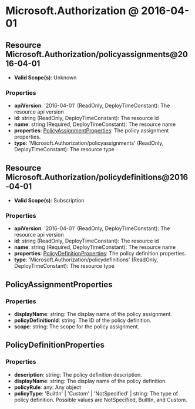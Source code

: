 # Microsoft.Authorization @ 2016-04-01

## Resource Microsoft.Authorization/policyassignments@2016-04-01
* **Valid Scope(s)**: Unknown
### Properties
* **apiVersion**: '2016-04-01' (ReadOnly, DeployTimeConstant): The resource api version
* **id**: string (ReadOnly, DeployTimeConstant): The resource id
* **name**: string (Required, DeployTimeConstant): The resource name
* **properties**: [PolicyAssignmentProperties](#policyassignmentproperties): The policy assignment properties.
* **type**: 'Microsoft.Authorization/policyassignments' (ReadOnly, DeployTimeConstant): The resource type

## Resource Microsoft.Authorization/policydefinitions@2016-04-01
* **Valid Scope(s)**: Subscription
### Properties
* **apiVersion**: '2016-04-01' (ReadOnly, DeployTimeConstant): The resource api version
* **id**: string (ReadOnly, DeployTimeConstant): The resource id
* **name**: string (Required, DeployTimeConstant): The resource name
* **properties**: [PolicyDefinitionProperties](#policydefinitionproperties): The policy definition properties.
* **type**: 'Microsoft.Authorization/policydefinitions' (ReadOnly, DeployTimeConstant): The resource type

## PolicyAssignmentProperties
### Properties
* **displayName**: string: The display name of the policy assignment.
* **policyDefinitionId**: string: The ID of the policy definition.
* **scope**: string: The scope for the policy assignment.

## PolicyDefinitionProperties
### Properties
* **description**: string: The policy definition description.
* **displayName**: string: The display name of the policy definition.
* **policyRule**: any: Any object
* **policyType**: 'BuiltIn' | 'Custom' | 'NotSpecified' | string: The type of policy definition. Possible values are NotSpecified, BuiltIn, and Custom.

